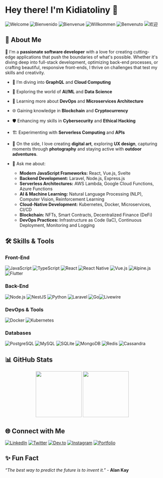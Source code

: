 # Hey there! I'm Kidiatoliny 👋
![Welcome](https://img.shields.io/badge/Welcome-✨-brightgreen) ![Bienvenido](https://img.shields.io/badge/Bienvenido-✨-blue) ![Bienvenue](https://img.shields.io/badge/Bienvenue-✨-orange) ![Willkommen](https://img.shields.io/badge/Willkommen-✨-red) ![Benvenuto](https://img.shields.io/badge/Benvenuto-✨-purple) ![欢迎](https://img.shields.io/badge/欢迎-✨-yellow)

## 🚀 About Me

🎯 I'm a **passionate software developer** with a love for creating cutting-edge applications that push the boundaries of what's possible. Whether it's diving deep into full-stack development, optimizing back-end processes, or crafting beautiful, responsive front-ends, I thrive on challenges that test my skills and creativity.


- 🌱 I’m diving into **GraphQL** and **Cloud Computing**
- 🤖 Exploring the world of **AI/ML** and **Data Science**
- 🔧 Learning more about **DevOps** and **Microservices Architecture**
- 🌐 Gaining knowledge in **Blockchain** and **Cryptocurrency**
- 🛡️ Enhancing my skills in **Cybersecurity** and **Ethical Hacking**
- 🏗️ Experimenting with **Serverless Computing** and **APIs**
- 🎨 On the side, I love creating **digital art**, exploring **UX design**, capturing moments through **photography**  and staying active with **outdoor adventures**.


- 💬 Ask me about:
  - **Modern JavaScript Frameworks:** React, Vue.js, Svelte
  - **Backend Development:** Laravel, Node.js, Express.js
  - **Serverless Architectures:** AWS Lambda, Google Cloud Functions, Azure Functions
  - **AI & Machine Learning:** Natural Language Processing (NLP), Computer Vision, Reinforcement Learning
  - **Cloud-Native Development:** Kubernetes, Docker, Microservices, CI/CD
  - **Blockchain:** NFTs, Smart Contracts, Decentralized Finance (DeFi)
  - **DevOps Practices:** Infrastructure as Code (IaC), Continuous Deployment, Monitoring and Logging




## 🛠️ Skills & Tools




### Front-End
![JavaScript](https://img.shields.io/badge/-JavaScript-F7DF1E?style=flat-square&logo=javascript&logoColor=black) ![TypeScript](https://img.shields.io/badge/-TypeScript-007ACC?style=flat-square&logo=typescript&logoColor=white) ![React](https://img.shields.io/badge/-React-61DAFB?style=flat-square&logo=react&logoColor=black) ![React Native](https://img.shields.io/badge/-React%20Native-20232A?style=flat-square&logo=react&logoColor=61DAFB) ![Vue.js](https://img.shields.io/badge/-Vue.js-4FC08D?style=flat-square&logo=vue.js&logoColor=white) ![Alpine.js](https://img.shields.io/badge/-Alpine.js-000000?style=flat-square&logo=alpinejs&logoColor=white) ![Flutter](https://img.shields.io/badge/-Flutter-02569B?style=flat-square&logo=flutter&logoColor=white)

### Back-End
![Node.js](https://img.shields.io/badge/-Node.js-339933?style=flat-square&logo=nodedotjs&logoColor=white) ![NestJS](https://img.shields.io/badge/-NestJS-E0234E?style=flat-square&logo=nestjs&logoColor=white) ![Python](https://img.shields.io/badge/-Python-3776AB?style=flat-square&logo=python&logoColor=white) ![Laravel](https://img.shields.io/badge/-Laravel-E74430?style=flat-square&logo=laravel&logoColor=white) ![Go](https://img.shields.io/badge/-Go-00ADD8?style=flat-square&logo=go&logoColor=white)![Livewire](https://img.shields.io/badge/-Livewire-3776AB?style=flat-square&logo=livewire&logoColor=white)
### DevOps & Tools
![Docker](https://img.shields.io/badge/-Docker-2496ED?style=flat-square&logo=docker&logoColor=white) ![Kubernetes](https://img.shields.io/badge/-Kubernetes-326CE5?style=flat-square&logo=kubernetes&logoColor=white)
### Databases
![PostgreSQL](https://img.shields.io/badge/-PostgreSQL-4169E1?style=flat-square&logo=postgresql&logoColor=white) ![MySQL](https://img.shields.io/badge/-MySQL-4479A1?style=flat-square&logo=mysql&logoColor=white) ![SQLite](https://img.shields.io/badge/-SQLite-003B57?style=flat-square&logo=sqlite&logoColor=white) ![MongoDB](https://img.shields.io/badge/-MongoDB-47A248?style=flat-square&logo=mongodb&logoColor=white) ![Redis](https://img.shields.io/badge/-Redis-D82C20?style=flat-square&logo=redis&logoColor=white) ![Cassandra](https://img.shields.io/badge/-Cassandra-F5E300?style=flat-square&logo=apache-cassandra&logoColor=black)



## 📊 GitHub Stats

<div align="center">
  <img height="150px" src="https://github-readme-stats.vercel.app/api?username=kidiatoliny&show_icons=true&theme=tokyonight&hide_border=true" />
  <img height="150px" src="https://github-readme-stats.vercel.app/api/top-langs/?username=kidiatoliny&layout=compact&theme=tokyonight&hide_border=true" />
</div>


## 🌐 Connect with Me

[![LinkedIn](https://img.shields.io/badge/-LinkedIn-0A66C2?style=flat-square&logo=Linkedin&logoColor=white)](https://www.linkedin.com/in/kidiatoliny/) 
[![Twitter](https://img.shields.io/badge/-Twitter-1DA1F2?style=flat-square&logo=Twitter&logoColor=white)](https://twitter.com/kidiatoliny) 
[![Dev.to](https://img.shields.io/badge/-Dev.to-000000?style=flat-square&logo=devdotto&logoColor=white)](https://dev.to/kidiatoliny) 
[![Instagram](https://img.shields.io/badge/-Instagram-E4405F?style=flat-square&logo=instagram&logoColor=white)](https://instagram.com/akira.photography_) 
[![Portfolio](https://img.shields.io/badge/-Portfolio-FF5722?style=flat-square&logo=Google-Chrome&logoColor=white)](https://kid.akira-io.com)


## ✨ Fun Fact

*“The best way to predict the future is to invent it.”* - **Alan Kay**
